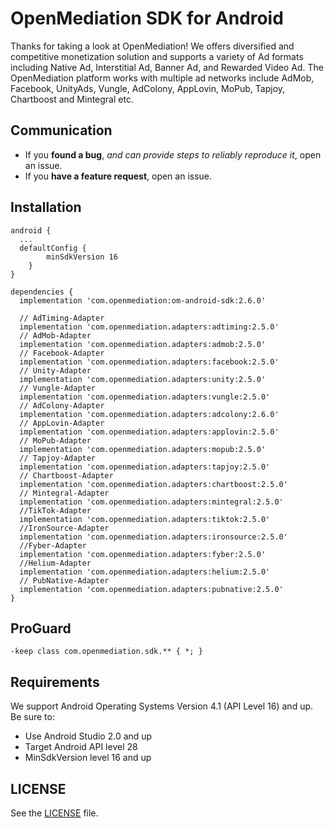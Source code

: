 # OpenMediation SDK for Android
Thanks for taking a look at OpenMediation! We offers diversified and competitive monetization solution and supports a variety of Ad formats including Native Ad, Interstitial Ad, Banner Ad, and Rewarded Video Ad. The OpenMediation platform works with multiple ad networks include AdMob, Facebook, UnityAds, Vungle, AdColony, AppLovin, MoPub, Tapjoy, Chartboost and Mintegral etc.

## Communication

- If you **found a bug**, _and can provide steps to reliably reproduce it_, open an issue.
- If you **have a feature request**, open an issue.

## Installation

```
android {
  ...
  defaultConfig {
        minSdkVersion 16
    }
}

dependencies {
  implementation 'com.openmediation:om-android-sdk:2.6.0'

  // AdTiming-Adapter
  implementation 'com.openmediation.adapters:adtiming:2.5.0'
  // AdMob-Adapter
  implementation 'com.openmediation.adapters:admob:2.5.0'
  // Facebook-Adapter
  implementation 'com.openmediation.adapters:facebook:2.5.0'
  // Unity-Adapter
  implementation 'com.openmediation.adapters:unity:2.5.0'
  // Vungle-Adapter
  implementation 'com.openmediation.adapters:vungle:2.5.0'
  // AdColony-Adapter
  implementation 'com.openmediation.adapters:adcolony:2.6.0'
  // AppLovin-Adapter
  implementation 'com.openmediation.adapters:applovin:2.5.0'
  // MoPub-Adapter
  implementation 'com.openmediation.adapters:mopub:2.5.0'
  // Tapjoy-Adapter
  implementation 'com.openmediation.adapters:tapjoy:2.5.0'
  // Chartboost-Adapter
  implementation 'com.openmediation.adapters:chartboost:2.5.0'
  // Mintegral-Adapter
  implementation 'com.openmediation.adapters:mintegral:2.5.0'
  //TikTok-Adapter
  implementation 'com.openmediation.adapters:tiktok:2.5.0'
  //IronSource-Adapter
  implementation 'com.openmediation.adapters:ironsource:2.5.0'
  //Fyber-Adapter
  implementation 'com.openmediation.adapters:fyber:2.5.0'
  //Helium-Adapter
  implementation 'com.openmediation.adapters:helium:2.5.0'
  // PubNative-Adapter
  implementation 'com.openmediation.adapters:pubnative:2.5.0'
}
```

## ProGuard
```
-keep class com.openmediation.sdk.** { *; }
```

## Requirements
We support Android Operating Systems Version 4.1 (API Level 16) and up. Be sure to:

- Use Android Studio 2.0 and up
- Target Android API level 28
- MinSdkVersion level 16 and up

## LICENSE
See the [LICENSE](LICENSE) file.


